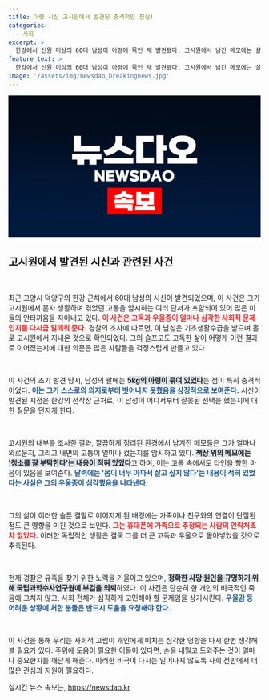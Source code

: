 ```yaml
---
title: 아령 시신 고시원에서 발견된 충격적인 진실!
categories:
  - 사회
excerpt: >
  한강에서 신원 미상의 60대 남성이 아령에 묶인 채 발견됐다. 고시원에서 남긴 메모에는 살고 싶지 않다는 절규가 담겨 있다. 고독과 고통 속에 숨진 그의 이야기가 우리에게 던지는 질문은 무엇일까?
feature_text: >
  한강에서 신원 미상의 60대 남성이 아령에 묶인 채 발견됐다. 고시원에서 남긴 메모에는 살고 싶지 않다는 절규가 담겨 있다. 고독과 고통 속에 숨진 그의 이야기가 우리에게 던지는 질문은 무엇일까?
image: '/assets/img/newsdao_breakingnews.jpg'
---
```


<p><img src="/assets/img/newsdao_breakingnews.jpg" alt="implanttips 속보" /></p>

<h2 data-ke-size="size26">고시원에서 발견된 시신과 관련된 사건</h2>

<p data-ke-size="size16">&nbsp;</p>

<p>최근 고양시 덕양구의 한강 근처에서 60대 남성의 시신이 발견되었으며, 이 사건은 그가 고시원에서 혼자 생활하며 겪었던 고통을 암시하는 여러 단서가 포함되어 있어 많은 이들의 안타까움을 자아내고 있다. <b><span style="color: #ee2323;">이 사건은 고독과 우울증이 얼마나 심각한 사회적 문제인지를 다시금 일깨워 준다.</span></b> 경찰의 조사에 따르면, 이 남성은 기초생활수급을 받으며 홀로 고시원에서 지내온 것으로 확인되었다. 그의 슬프고도 고독한 삶이 어떻게 이런 결과로 이어졌는지에 대한 의문은 많은 사람들을 걱정스럽게 만들고 있다. </p>

<p data-ke-size="size16">&nbsp;</p>

<p>이 사건의 초기 발견 당시, 남성의 팔에는 <b><span style="background-color: #21538527;">5kg의 아령이 묶여 있었다</span></b>는 점이 특히 충격적이었다. <b><span style="color: #1a5490;">이는 그가 스스로의 의지로부터 벗어나지 못했음을 상징적으로 보여준다.</span></b> 시신이 발견된 지점은 한강의 선착장 근처로, 이 남성이 어디서부터 잘못된 선택을 했는지에 대한 질문을 던지게 한다. </p>

<p data-ke-size="size16">&nbsp;</p>

<p>고시원의 내부를 조사한 결과, 깔끔하게 정리된 환경에서 남겨진 메모들은 그가 얼마나 외로운지, 그리고 내면의 고통이 얼마나 컸는지를 암시하고 있다. <b><span style="background-color: #21538527;">책상 위의 메모에는 '청소를 잘 부탁한다'는 내용이 적혀 있었다</span></b>고 하며, 이는 고통 속에서도 타인을 향한 마음이 있음을 보여준다. <b><span style="color: #1a5490;">달력에는 '몸이 너무 아파서 살고 싶지 않다'는 내용이 적혀 있었다는 사실은 그의 우울증이 심각했음을 나타낸다.</span></b></p>

<p data-ke-size="size16">&nbsp;</p>

<p>그의 삶이 이러한 슬픈 결말로 이어지게 된 배경에는 가족이나 친구와의 연결이 단절된 점도 큰 영향을 미친 것으로 보인다. <b><span style="color: #ee2323;">그는 휴대폰에 가족으로 추정되는 사람의 연락처조차 없었다.</span></b> 이러한 독립적인 생활은 결국 그를 더 큰 고독과 우울으로 몰아넣었을 것으로 추측된다.</p>

<p data-ke-size="size16">&nbsp;</p>

<p>현재 경찰은 유족을 찾기 위한 노력을 기울이고 있으며, <b><span style="background-color: #21538527;">정확한 사망 원인을 규명하기 위해 국립과학수사연구원에 부검을 의뢰</span></b>하였다. 이 사건은 단순히 한 개인의 비극적인 죽음에 그치지 않고, 사회 전체가 심각하게 고민해야 할 문제임을 상기시킨다. <b><span style="color: #1a5490;">우울감 등 어려운 상황에 처한 분들은 반드시 도움을 요청해야 한다.</span></b></p>

<p data-ke-size="size16">&nbsp;</p>

<p>이 사건을 통해 우리는 사회적 고립이 개인에게 미치는 심각한 영향을 다시 한번 생각해 볼 필요가 있다. 주위에 도움이 필요한 이들이 있다면, 손을 내밀고 도와주는 것이 얼마나 중요한지를 깨닫게 해준다. 이러한 비극이 다시는 일어나지 않도록 사회 전반에서 더 많은 관심과 지원이 필요하다.</p>
실시간 뉴스 속보는, <a href="https://newsdao.kr" rel="dofollow">https://newsdao.kr</a>


